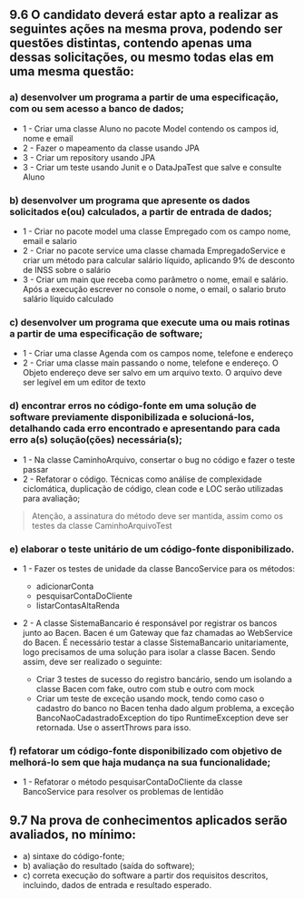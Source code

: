 ## 9.6 O candidato deverá estar apto a realizar as seguintes ações na mesma prova, podendo ser questões distintas, contendo apenas uma dessas solicitações, ou mesmo todas elas em uma mesma questão:

### a) desenvolver um programa a partir de uma especificação, com ou sem acesso a banco de dados;
* 1 -  Criar uma classe Aluno no pacote Model contendo os campos id, nome e email
* 2 -  Fazer o mapeamento da classe usando JPA
* 3 -  Criar um repository usando JPA
* 3 -  Criar um teste usando Junit e o DataJpaTest que salve e consulte Aluno

### b) desenvolver um programa que apresente os dados solicitados e(ou) calculados, a partir de entrada de dados;
* 1 - Criar no pacote model uma classe Empregado com os campo nome, email e salario
* 2 - Criar no pacote service uma classe chamada EmpregadoService e criar um método para calcular salário líquido, aplicando 9% de desconto de INSS sobre o salário
* 3 - Criar um main que receba como parâmetro o nome, email e salário. Após a execução escrever no console o nome, o email, o salario bruto salário líquido calculado

### c) desenvolver um programa que execute uma ou mais rotinas a partir de uma especificação de software;
* 1 - Criar uma classe Agenda com os campos nome, telefone e endereço
* 2 - Criar uma classe main passando o nome, telefone e endereço. O Objeto endereço deve ser salvo em um arquivo texto. O arquivo deve ser legível em um editor de texto

### d) encontrar erros no código-fonte em uma solução de software previamente disponibilizada e solucioná-los, detalhando cada erro encontrado e apresentando para cada erro a(s) solução(ções) necessária(s);

* 1 - Na classe CaminhoArquivo, consertar o bug no código e fazer o teste passar
* 2 - Refatorar o código. Técnicas como análise de complexidade ciclomática, duplicação de código, clean code e LOC serão utilizadas para avaliação;
> Atenção, a assinatura do método deve ser mantida, assim como os testes da classe CaminhoArquivoTest

### e) elaborar o teste unitário de um código-fonte disponibilizado.

* 1 - Fazer os testes de unidade da classe BancoService para os métodos:
    * adicionarConta
    * pesquisarContaDoCliente
    * listarContasAltaRenda

* 2 - A classe SistemaBancario é responsável por registrar os bancos junto ao Bacen. Bacen é um Gateway que faz chamadas ao WebService do Bacen. É necessário testar a classe SistemaBancario unitariamente, logo precisamos de uma solução para isolar a classe Bacen. Sendo assim, deve ser realizado o seguinte:
    * Criar 3 testes de sucesso do registro bancário, sendo um isolando a classe Bacen com fake, outro com stub e outro com mock
    * Criar um teste de exceção usando mock, tendo como caso o cadastro do banco no Bacen tenha dado algum problema, a exceção BancoNaoCadastradoException do tipo RuntimeException deve ser retornada. Use o assertThrows para isso.



### f) refatorar um código-fonte disponibilizado com objetivo de melhorá-lo sem que haja mudança na sua funcionalidade;

* 1 - Refatorar o método pesquisarContaDoCliente da classe BancoService para resolver os problemas de lentidão



## 9.7 Na prova de conhecimentos aplicados serão avaliados, no mínimo:
* a) sintaxe do código-fonte;
* b) avaliação do resultado (saída do software);
* c) correta execução do software a partir dos requisitos descritos, incluindo, dados de entrada e resultado esperado.